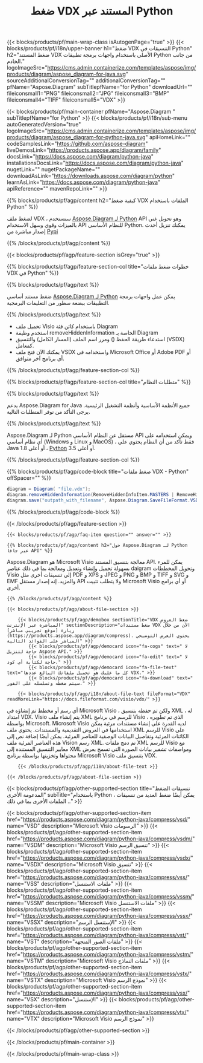 ﻿---
title: ضغط VDX المستند عبر Python 
weight: 3350
url: /ar/python-java/compress/vdx/ 
description: Python شفرة المصدر لضغط ملف vdx داخل أي تطبيق يستند إلى Python.
---
{{< blocks/products/pf/main-wrap-class isAutogenPage="true" >}}
{{< blocks/products/pf/i18n/upper-banner h1="ضغط VDX التنسيقات في Python" h2="ضغط المستند VDX الأصلي باستخدام واجهات برمجة تطبيقات Python من جانب الخادم." logoImageSrc="https://cms.admin.containerize.com/templates/aspose/img/products/diagram/aspose_diagram-for-java.svg" sourceAdditionalConversionTag="" additionalConversionTag="" pfName="Aspose.Diagram" subTitlepfName="for Python" downloadUrl="" fileiconsmall1="PNG" fileiconsmall2="JPG" fileiconsmall3="BMP" fileiconsmall4="TIFF" fileiconsmall5="VDX" >}}

{{< blocks/products/pf/main-container pfName="Aspose.Diagram " subTitlepfName="for Python" >}}
{{< blocks/products/pf/i18n/sub-menu autoGeneratedVersion="true" logoImageSrc="https://cms.admin.containerize.com/templates/aspose/img/products/diagram/aspose_diagram-for-python-java.svg" apiHomeLink="" codeSamplesLink="https://github.com/aspose-diagram" liveDemosLink="https://products.aspose.app/diagram/family" docsLink="https://docs.aspose.com/diagram/python-java" installationsDocsLink="https://docs.aspose.com/diagram/python-java" nugetLink="" nugetPackageName="" downloadAsLink="https://downloads.aspose.com/diagram/python" learnAsLink="https://docs.aspose.com/diagram/python-java" apiReference="" mavenRepoLink="" >}}

{{% blocks/products/pf/agp/content h2="كيفية ضغط VDX الملفات باستخدام Python" %}}

 لضغط ملف VDX ، سنستخدم
 [Aspose.Diagram لـ Python](https://products.aspose.com/diagram/python-java/) 
 API وهو تحويل غني بالميزات وقوي وسهل الاستخدام API للنظام الأساسي Python. يمكنك تنزيل أحدث إصدار مباشرة من
 [Pypi](https://pypi.org/project/aspose-diagram/) 

{{% /blocks/products/pf/agp/content %}}

{{< blocks/products/pf/agp/feature-section isGrey="true" >}}

{{% blocks/products/pf/agp/feature-section-col title="خطوات ضغط ملفات VDX في Python" %}}

{{% blocks/products/pf/agp/text %}}

 ضغط مستند أساسي
 [Aspose.Diagram لـ Python](https://products.aspose.com/diagram/python-java) 
 يمكن عمل واجهات برمجة التطبيقات ببضعة سطور من التعليمات البرمجية.

{{% /blocks/products/pf/agp/text %}}

+ تحميل ملف Visio باستخدام كائن فئة Diagram
+ استخدم وظيفة removeHiddenInformation الخاصة بـ Diagram
+ استدعاء طريقة الحفظ () ومرر اسم الملف (المسار الكامل) والتنسيق (VSDX) كمعامل.
+ يمكنك الآن فتح ملف VSDX واستخدامه في Microsoft Office أو Adobe PDF أو أي برنامج آخر متوافق.

{{% /blocks/products/pf/agp/feature-section-col %}}

{{% blocks/products/pf/agp/feature-section-col title="متطلبات النظام" %}}

{{% blocks/products/pf/agp/text %}}

 يدعم Aspose.Diagram for Java جميع الأنظمة الأساسية وأنظمة التشغيل الرئيسية. يرجى التأكد من توفر المتطلبات التالية.

{{% /blocks/products/pf/agp/text %}}

 Aspose.Diagram لـ Python مستقل عن النظام الأساسي API ويمكن استخدامه على أي نظام أساسي (Windows و Linux و MacOS) ، فقط تأكد من أن النظام يحتوي على Java 1.8 أو أعلى ، [Python](https://www.python.org/downloads/) 3.5 أو أعلى. 

{{% /blocks/products/pf/agp/feature-section-col %}}

{{% blocks/products/pf/agp/code-block title="ضغط ملفات VDX - Python" offSpacer="" %}}

```cs
diagram = Diagram( "file.vdx");
diagram.removeHiddenInformation(RemoveHiddenInfoItem.MASTERS | RemoveHiddenInfoItem.STYLES)
diagram.save("outpath_with_filename", Aspose.Diagram.SaveFileFormat.VSDX);  


```
{{% /blocks/products/pf/agp/code-block %}}

{{< /blocks/products/pf/agp/feature-section >}}

    {{< blocks/products/pf/agp/faq-item question="" answer="" >}}
 

<!-- aboutfile Starts -->

    {{% blocks/products/pf/agp/content h2="حول Aspose.Diagram لـ Python عبر جافا API" %}}

 Aspose.Diagram هو Microsoft Visio معالجة بتنسيق المستند API. يمكن للمرء بسهولة تحميل وإنشاء وتعديل ومعالجة بما في ذلك عناصر daigram وتحويل المخططات Visio إلى تنسيقات أخرى مثل PDF و XPS و JPEG و PNG و BMP و TIFF و SVG و EMF والمزيد. إنه إصدار مستقل API ولا يتطلب تثبيت Microsoft Visio أو أي برامج أخرى.  



    {{% /blocks/products/pf/agp/content %}}

    {{< blocks/products/pf/agp/about-file-section >}}

        {{< blocks/products/pf/agp/demobox sectionTitle="VDX ضغط العروض المباشرة عبر الإنترنت" sectionDescription="ضغط مستندات VDX الآن من خلال زيارة [موقع تجريبي مباشر](https://products.aspose.app/diagram/compress). يحتوي العرض التوضيحي المباشر على الفوائد التالية" >}}
            {{< blocks/products/pf/agp/democard icon="fa-cogs" text=" لا حاجة لتنزيل Aspose API." >}}
            {{< blocks/products/pf/agp/democard icon="fa-edit" text=" لا حاجة لكتابة أي كود." >}}
            {{< blocks/products/pf/agp/democard icon="fa-file-text" text="كل ما عليك هو تحميل ملفاتك البالغ عددها VDX." >}}
            {{< blocks/products/pf/agp/democard icon="fa-download" text=" سيتم ضغطه وتسلسله على الفور." >}}

        {{< blocks/products/pf/agp/i18n/about-file-text fileFormat="VDX" readMoreLink="https://docs.fileformat.com/visio/vdx/" >}}
أي رسم أو مخطط تم إنشاؤه في Microsoft Visio ، ولكن تم حفظه بتنسيق XML ، له امتداد VDX. Visio يتم إنشاء ملف XML للرسم في برنامج Visio ، الذي تم تطويره بواسطة Microsoft. Microsoft Visio لديه القدرة على إنشاء مستندات مرئية يمكن استخدامها في العروض التقديمية والمستندات. يحتوي ملف XML للرسم Visio على الكائنات المرئية وتفاصيل البيانات الوصفية للعناصر المرئية. يمكن أيضًا إضافة نص إلى هذه العناصر المرئية ملف Vision رسم XML. تم دمج ملفات XML للرسم Visio مع معايير التنسيق المستندة إلى XML ومواصفات تشفير بيانات الصورة التي تسمح بعرض محتواها وتخزينها بواسطة برنامج Microsoft Visio بتنسيق ملف VDX. 


        {{< /blocks/products/pf/agp/i18n/about-file-text >}}

    {{< /blocks/products/pf/agp/about-file-section >}}

<!-- aboutfile Ends -->

{{< blocks/products/pf/agp/other-supported-section title="تنسيقات الضغط المدعومة الأخرى" subTitle="باستخدام Python ، يمكن أيضًا ضغط العديد من تنسيقات الملفات الأخرى بما في ذلك .." >}}

{{< blocks/products/pf/agp/other-supported-section-item href="https://products.aspose.com/diagram/python-java/compress/vsd/" name="VSD" description="Microsoft Visio الرسومات" >}}
{{< blocks/products/pf/agp/other-supported-section-item href="https://products.aspose.com/diagram/python-java/compress/vsdm/" name="VSDM" description="Microsoft Visio تنسيق الرسم" >}}
{{< blocks/products/pf/agp/other-supported-section-item href="https://products.aspose.com/diagram/python-java/compress/vsdx/" name="VSDX" description="Microsoft Visio تنسيق" >}}
{{< blocks/products/pf/agp/other-supported-section-item href="https://products.aspose.com/diagram/python-java/compress/vss/" name="VSS" description="ملفات الاستنسل" >}}
{{< blocks/products/pf/agp/other-supported-section-item href="https://products.aspose.com/diagram/python-java/compress/vssm/" name="VSSM" description="Microsoft Visio ملفات الاستنسل" >}}
{{< blocks/products/pf/agp/other-supported-section-item href="https://products.aspose.com/diagram/python-java/compress/vssx/" name="VSSX" description="الإستنسل الرسم" >}}
{{< blocks/products/pf/agp/other-supported-section-item href="https://products.aspose.com/diagram/python-java/compress/vst/" name="VST" description="ملفات الصور المتجهة" >}}
{{< blocks/products/pf/agp/other-supported-section-item href="https://products.aspose.com/diagram/python-java/compress/vstm/" name="VSTM" description="Microsoft Visio ملفات النماذج" >}}
{{< blocks/products/pf/agp/other-supported-section-item href="https://products.aspose.com/diagram/python-java/compress/vstx/" name="VSTX" description="Microsoft Visio نموذج الرسم" >}}
{{< blocks/products/pf/agp/other-supported-section-item href="https://products.aspose.com/diagram/python-java/compress/vsx/" name="VSX" description="الإستنسل" >}}
{{< blocks/products/pf/agp/other-supported-section-item href="https://products.aspose.com/diagram/python-java/compress/vtx/" name="VTX" description="Microsoft Visio نموذج الرسم" >}}

{{< /blocks/products/pf/agp/other-supported-section >}}

{{< /blocks/products/pf/main-container >}}
    
{{< /blocks/products/pf/main-wrap-class >}}
